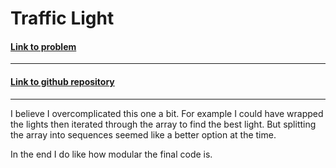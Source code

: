 # Traffic Light

#### [Link to problem](https://codeforces.com/problemset/problem/1744/C)

<hr>

#### [Link to github repository](https://github.com/Sankalp-G/10-days-of-code/)

<hr>

I believe I overcomplicated this one a bit. For example I could have wrapped the lights then iterated through the array to find the best light. But splitting the array into sequences seemed like a better option at the time.

In the end I do like how modular the final code is.
